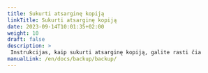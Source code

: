 ```yaml
---
title: Sukurti atsarginę kopiją
linkTitle: Sukurti atsarginę kopiją
date: 2023-09-14T10:01:35+02:00
weight: 10
draft: false
description: >
 Instrukcijas, kaip sukurti atsarginę kopiją, galite rasti čia
manualLink: /en/docs/backup/backup/
---
```

<script>
  window.location.href = "/en/docs/backup/backup/";
</script>
